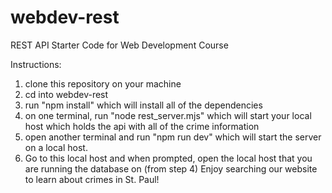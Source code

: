 # webdev-rest
REST API Starter Code for Web Development Course

Instructions:
1. clone this repository on your machine
2. cd into webdev-rest
3. run "npm install" which will install all of the dependencies
4. on one terminal, run "node rest_server.mjs" which will start your local host which holds the api with all of the crime information
5. open another terminal and run "npm run dev" which will start the server on a local host.
6. Go to this local host and when prompted, open the local host that you are running the database on (from step 4)
Enjoy searching our website to learn about crimes in St. Paul!
